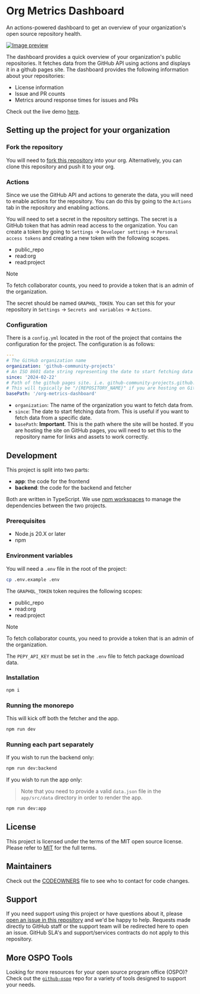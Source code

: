 # Org Metrics Dashboard

An actions-powered dashboard to get an overview of your organization's open source repository health.

[![Image preview](./assets/preview.png)](https://github-community-projects.github.io/org-metrics-dashboard)

The dashboard provides a quick overview of your organization's public repositories. It fetches data from the GitHub API using actions and displays it in a github pages site. The dashboard provides the following information about your repositories:

- License information
- Issue and PR counts
- Metrics around response times for issues and PRs

Check out the live demo [here](https://github-community-projects.github.io/org-metrics-dashboard).

## Setting up the project for your organization

### Fork the repository

You will need to [fork this repository](https://github.com/github-community-projects/org-metrics-dashboard/fork) into your org. Alternatively, you can clone this repository and push it to your org.

### Actions

Since we use the GitHub API and actions to generate the data, you will need to enable actions for the repository. You can do this by going to the `Actions` tab in the repository and enabling actions.

You will need to set a secret in the repository settings. The secret is a GitHub token that has admin read access to the organization. You can create a token by going to `Settings` -> `Developer settings` -> `Personal access tokens` and creating a new token with the following scopes.

- public_repo
- read:org
- read:project

> [!NOTE]
> To fetch collaborator counts, you need to provide a token that is an admin of the organization.

The secret should be named `GRAPHQL_TOKEN`. You can set this for your repository in `Settings` -> `Secrets and variables` -> `Actions`.

### Configuration

There is a `config.yml` located in the root of the project that contains the configuration for the project. The configuration is as follows:

```yaml
---
# The GitHub organization name
organization: 'github-community-projects'
# An ISO 8601 date string representing the date to start fetching data from
since: '2024-02-22'
# Path of the github pages site. i.e. github-community-projects.github.io/org-metrics-dashboard
# This will typically be "/{REPOSITORY_NAME}" if you are hosting on GitHub pages
basePath: '/org-metrics-dashboard'
```

- `organization`: The name of the organization you want to fetch data from.
- `since`: The date to start fetching data from. This is useful if you want to fetch data from a specific date.
- `basePath`: **Important**. This is the path where the site will be hosted. If you are hosting the site on GitHub pages, you will need to set this to the repository name for links and assets to work correctly.

## Development

This project is split into two parts:

- **app**: the code for the frontend
- **backend**: the code for the backend and fetcher

Both are written in TypeScript. We use [npm workspaces](https://docs.npmjs.com/cli/v8/using-npm/workspaces) to manage the dependencies between the two projects.

### Prerequisites

- Node.js 20.X or later
- npm

### Environment variables

You will need a `.env` file in the root of the project:

```sh
cp .env.example .env
```

The `GRAPHQL_TOKEN` token requires the following scopes:

- public_repo
- read:org
- read:project

> [!NOTE]
> To fetch collaborator counts, you need to provide a token that is an admin of the organization.

The `PEPY_API_KEY` must be set in the `.env` file to fetch package download data.

### Installation

```sh
npm i
```

### Running the monorepo

This will kick off both the fetcher and the app.

```sh
npm run dev
```

### Running each part separately

If you wish to run the backend only:

```sh
npm run dev:backend
```

If you wish to run the app only:

> Note that you need to provide a valid `data.json` file in the `app/src/data` directory in order to render the app.

```sh
npm run dev:app
```

## License

This project is licensed under the terms of the MIT open source license. Please refer to [MIT](./LICENSE.md) for the full terms.

## Maintainers

Check out the [CODEOWNERS](./CODEOWNERS) file to see who to contact for code changes.

## Support

If you need support using this project or have questions about it, please [open an issue in this repository](https://github.com/github-community-projects/org-metrics-dashboard/issues/new) and we'd be happy to help. Requests made directly to GitHub staff or the support team will be redirected here to open an issue. GitHub SLA's and support/services contracts do not apply to this repository.

## More OSPO Tools

Looking for more resources for your open source program office (OSPO)? Check out the [`github-ospo`](https://github.com/github/github-ospo) repo for a variety of tools designed to support your needs.
